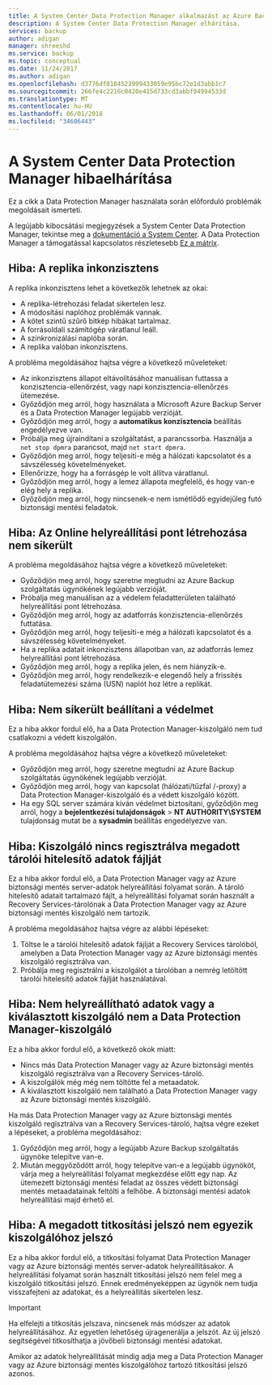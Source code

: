 ```yaml
---
title: A System Center Data Protection Manager alkalmazást az Azure Backup hibaelhárítása
description: A System Center Data Protection Manager elhárítása.
services: backup
author: adigan
manager: shreeshd
ms.service: backup
ms.topic: conceptual
ms.date: 11/24/2017
ms.author: adigan
ms.openlocfilehash: d3776df8184523999433059e95bc72e1d3abb1c7
ms.sourcegitcommit: 266fe4c2216c0420e415d733cd3abbf94994533d
ms.translationtype: MT
ms.contentlocale: hu-HU
ms.lasthandoff: 06/01/2018
ms.locfileid: "34606443"
---
```

# <a name="troubleshoot-system-center-data-protection-manager"></a>A System Center Data Protection Manager hibaelhárítása

Ez a cikk a Data Protection Manager használata során előforduló problémák megoldásait ismerteti.

A legújabb kibocsátási megjegyzések a System Center Data Protection Manager, tekintse meg a [dokumentáció a System Center](https://docs.microsoft.com/system-center/dpm/dpm-release-notes?view=sc-dpm-2016). A Data Protection Manager a támogatással kapcsolatos részletesebb [Ez a mátrix](https://docs.microsoft.com/system-center/dpm/dpm-protection-matrix?view=sc-dpm-2016).


## <a name="error-replica-is-inconsistent"></a>Hiba: A replika inkonzisztens

A replika inkonzisztens lehet a következők lehetnek az okai:
- A replika-létrehozási feladat sikertelen lesz.
- A módosítási naplóhoz problémák vannak.
- A kötet szintű szűrő bitkép hibákat tartalmaz.
- A forrásoldali számítógép váratlanul leáll.
- A szinkronizálási naplóba során.
- A replika valóban inkonzisztens.

A probléma megoldásához hajtsa végre a következő műveleteket:
- Az inkonzisztens állapot eltávolításához manuálisan futtassa a konzisztencia-ellenőrzést, vagy napi konzisztencia-ellenőrzés ütemezése.
- Győződjön meg arról, hogy használata a Microsoft Azure Backup Server és a Data Protection Manager legújabb verzióját.
- Győződjön meg arról, hogy a **automatikus konzisztencia** beállítás engedélyezve van.
- Próbálja meg újraindítani a szolgáltatást, a parancssorba. Használja a `net stop dpmra` parancsot, majd `net start dpmra`.
- Győződjön meg arról, hogy teljesíti-e még a hálózati kapcsolatot és a sávszélesség követelményeket.
- Ellenőrizze, hogy ha a forrásgép le volt állítva váratlanul.
- Győződjön meg arról, hogy a lemez állapota megfelelő, és hogy van-e elég hely a replika.
- Győződjön meg arról, hogy nincsenek-e nem ismétlődő egyidejűleg futó biztonsági mentési feladatok.

## <a name="error-online-recovery-point-creation-failed"></a>Hiba: Az Online helyreállítási pont létrehozása nem sikerült

A probléma megoldásához hajtsa végre a következő műveleteket:
- Győződjön meg arról, hogy szeretne megtudni az Azure Backup szolgáltatás ügynökének legújabb verzióját.
- Próbálja meg manuálisan az a védelem feladatterületen található helyreállítási pont létrehozása.
- Győződjön meg arról, hogy az adatforrás konzisztencia-ellenőrzés futtatása.
- Győződjön meg arról, hogy teljesíti-e még a hálózati kapcsolatot és a sávszélesség követelményeket.
- Ha a replika adatait inkonzisztens állapotban van, az adatforrás lemez helyreállítási pont létrehozása.
- Győződjön meg arról, hogy a replika jelen, és nem hiányzik-e.
- Győződjön meg arról, hogy rendelkezik-e elegendő hely a frissítés feladatütemezési száma (USN) naplót hoz létre a replikát.

## <a name="error-unable-to-configure-protection"></a>Hiba: Nem sikerült beállítani a védelmet

Ez a hiba akkor fordul elő, ha a Data Protection Manager-kiszolgáló nem tud csatlakozni a védett kiszolgálón. 

A probléma megoldásához hajtsa végre a következő műveleteket:
- Győződjön meg arról, hogy szeretne megtudni az Azure Backup szolgáltatás ügynökének legújabb verzióját.
- Győződjön meg arról, hogy van kapcsolat (hálózati/tűzfal /-proxy) a Data Protection Manager-kiszolgáló és a védett kiszolgáló között.
- Ha egy SQL server számára kíván védelmet biztosítani, győződjön meg arról, hogy a **bejelentkezési tulajdonságok** > **NT AUTHORITY\SYSTEM** tulajdonság mutat be a **sysadmin** beállítás engedélyezve van.

## <a name="error-server-not-registered-as-specified-in-vault-credential-file"></a>Hiba: Kiszolgáló nincs regisztrálva megadott tárolói hitelesítő adatok fájlját

Ez a hiba akkor fordul elő, a Data Protection Manager vagy az Azure biztonsági mentés server-adatok helyreállítási folyamat során. A tároló hitelesítő adatait tartalmazó fájlt, a helyreállítási folyamat során használt a Recovery Services-tárolónak a Data Protection Manager vagy az Azure biztonsági mentés kiszolgáló nem tartozik.

A probléma megoldásához hajtsa végre az alábbi lépéseket:
1. Töltse le a tárolói hitelesítő adatok fájlját a Recovery Services tárolóból, amelyben a Data Protection Manager vagy az Azure biztonsági mentés kiszolgáló regisztrálva van.
2. Próbálja meg regisztrálni a kiszolgálót a tárolóban a nemrég letöltött tárolói hitelesítő adatok fájlját használatával.

## <a name="error-no-recoverable-data-or-selected-server-not-a-data-protection-manager-server"></a>Hiba: Nem helyreállítható adatok vagy a kiválasztott kiszolgáló nem a Data Protection Manager-kiszolgáló

Ez a hiba akkor fordul elő, a következő okok miatt:
- Nincs más Data Protection Manager vagy az Azure biztonsági mentés kiszolgáló regisztrálva van a Recovery Services-tároló.
- A kiszolgálók még még nem töltötte fel a metaadatok.
- A kiválasztott kiszolgáló nem található a Data Protection Manager vagy az Azure biztonsági mentés kiszolgáló.

Ha más Data Protection Manager vagy az Azure biztonsági mentés kiszolgáló regisztrálva van a Recovery Services-tároló, hajtsa végre ezeket a lépéseket, a probléma megoldásához:
1. Győződjön meg arról, hogy a legújabb Azure Backup szolgáltatás ügynöke telepítve van-e.
2. Miután meggyőződött arról, hogy telepítve van-e a legújabb ügynököt, várja meg a helyreállítási folyamat megkezdése előtt egy nap. Az ütemezett biztonsági mentési feladat az összes védett biztonsági mentés metaadatainak feltölti a felhőbe. A biztonsági mentési adatok helyreállítási majd érhető el.

## <a name="error-provided-encryption-passphrase-doesnt-match-passphrase-for-server"></a>Hiba: A megadott titkosítási jelszó nem egyezik kiszolgálóhoz jelszó

Ez a hiba akkor fordul elő, a titkosítási folyamat Data Protection Manager vagy az Azure biztonsági mentés server-adatok helyreállításakor. A helyreállítási folyamat során használt titkosítási jelszó nem felel meg a kiszolgáló titkosítási jelszó. Ennek eredményeképpen az ügynök nem tudja visszafejteni az adatokat, és a helyreállítás sikertelen lesz.

> [!IMPORTANT]
> Ha elfelejti a titkosítás jelszava, nincsenek más módszer az adatok helyreállításához. Az egyetlen lehetőség újragenerálja a jelszót. Az új jelszó segítségével titkosíthatja a jövőbeli biztonsági mentési adatokat.
>
> Amikor az adatok helyreállítását mindig adja meg a Data Protection Manager vagy az Azure biztonsági mentés kiszolgálóhoz tartozó titkosítási jelszó azonos. 
>
